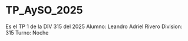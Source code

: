 # TP_AySO_2025
Es el TP 1 de la DIV 315 del 2025
Alumno: Leandro Adriel Rivero
Division: 315
Turno: Noche
